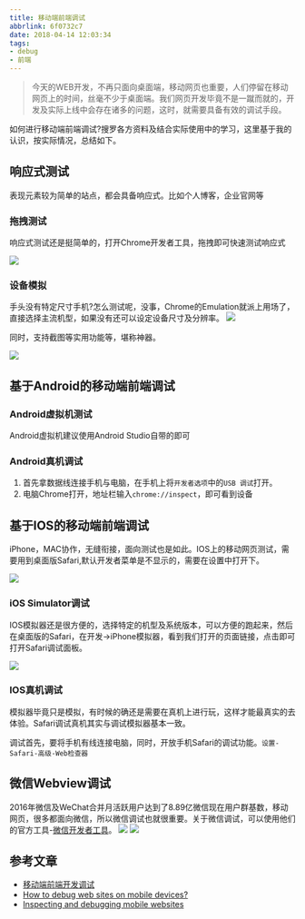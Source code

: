 ```yaml
---
title: 移动端前端调试
abbrlink: 6f0732c7
date: 2018-04-14 12:03:34
tags:
- debug
- 前端
---
```

> 今天的WEB开发，不再只面向桌面端，移动网页也重要，人们停留在移动网页上的时间，丝毫不少于桌面端。我们网页开发毕竟不是一蹴而就的，开发及实际上线中会存在诸多的问题，这时，就需要具备有效的调试手段。

如何进行移动端前端调试?搜罗各方资料及结合实际使用中的学习，这里基于我的认识，按实际情况，总结如下。

## 响应式测试
表现元素较为简单的站点，都会具备响应式。比如个人博客，企业官网等

### 拖拽测试
响应式测试还是挺简单的，打开Chrome开发者工具，拖拽即可快速测试响应式

![](http://or0g12e5e.bkt.clouddn.com/blog/2018-04-15-%E5%93%8D%E5%BA%94%E5%BC%8F%E6%B5%8B%E8%AF%95.gif)

### 设备模拟
手头没有特定尺寸手机?怎么测试呢，没事，Chrome的Emulation就派上用场了，直接选择主流机型，如果没有还可以设定设备尺寸及分辨率。
![](http://or0g12e5e.bkt.clouddn.com/blog/2018-04-15-132447.png) 

同时，支持截图等实用功能等，堪称神器。

![](http://or0g12e5e.bkt.clouddn.com/blog/2018-04-22-134335.png)

## 基于Android的移动端前端调试

### Android虚拟机测试
Android虚拟机建议使用Android Studio自带的即可

### Android真机调试
1. 首先拿数据线连接手机与电脑，在手机上将`开发者选项`中的`USB 调试`打开。
2. 电脑Chrome打开，地址栏输入`chrome://inspect`，即可看到设备


## 基于IOS的移动端前端调试

iPhone，MAC协作，无缝衔接，面向测试也是如此。IOS上的移动网页测试，需要用到桌面版Safari,默认开发者菜单是不显示的，需要在设置中打开下。

![](http://or0g12e5e.bkt.clouddn.com/blog/2018-04-15-134103.png)

### iOS Simulator调试
IOS模拟器还是很方便的，选择特定的机型及系统版本，可以方便的跑起来，然后在桌面版的Safari，在开发->iPhone模拟器，看到我们打开的页面链接，点击即可打开Safari调试面板。

![](http://or0g12e5e.bkt.clouddn.com/blog/2018-04-15-134740.png)

### IOS真机调试

模拟器毕竟只是模拟，有时候的确还是需要在真机上进行玩，这样才能最真实的去体验。Safari调试真机其实与调试模拟器基本一致。

调试首先，要将手机有线连接电脑，同时，开放手机Safari的调试功能。`设置-Safari-高级-Web检查器`


## 微信Webview调试
2016年微信及WeChat合并月活跃用户达到了8.89亿微信现在用户群基数，移动网页，很多都面向微信，所以微信调试也就很重要。关于微信调试，可以使用他们的官方工具-[微信开发者工具](https://developers.weixin.qq.com/miniprogram/dev/devtools/download.html)。
![](http://or0g12e5e.bkt.clouddn.com/blog/2018-04-15-133415.jpg)
![](http://or0g12e5e.bkt.clouddn.com/blog/2018-04-22-135106.png)
## 参考文章
+ [移动端前端开发调试](http://yujiangshui.com/multidevice-frontend-debug/#%E4%BD%BF%E7%94%A8-iOS-Simulator-%E8%B0%83%E8%AF%95%E5%BC%80%E5%8F%91)
+ [How to debug web sites on mobile devices?](https://stackoverflow.com/questions/5794984/how-to-debug-web-sites-on-mobile-devices)
+ [Inspecting and debugging mobile websites](https://tidycustoms.net/blog/debugging-website-on-mobile-devices)
